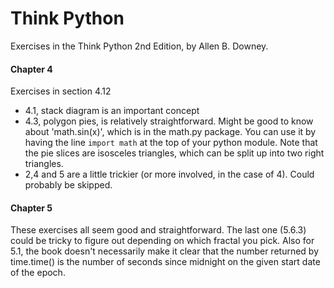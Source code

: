 Think Python
====

Exercises in the Think Python 2nd Edition, by Allen B. Downey.

#### Chapter 4
Exercises in section 4.12
* 4.1, stack diagram is an important concept
* 4.3, polygon pies, is relatively straightforward. Might be good to know about 'math.sin(x)', which is in the math.py package. You can use it by having the line `import math` at the top of your python module. Note that the pie slices are isosceles triangles, which can be split up into two right triangles.
* 2,4 and 5 are a little trickier (or more involved, in the case of 4). Could probably be skipped.

#### Chapter 5
These exercises all seem good and straightforward. The last one (5.6.3) could be tricky to figure out depending on which fractal you pick.
Also for 5.1, the book doesn't necessarily make it clear that the number returned by time.time() is the number of seconds since midnight on the given start date of the epoch.
